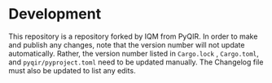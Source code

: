 # Development 

This repository is a repository forked by IQM from PyQIR. In order to make 
and publish any changes, note that the version number will not update
automatically. Rather, the version number listed in `Cargo.lock` , 
`Cargo.toml`, and `pyqir/pyproject.toml` need to be updated manually. The
Changelog file must also be updated to list any edits. 
